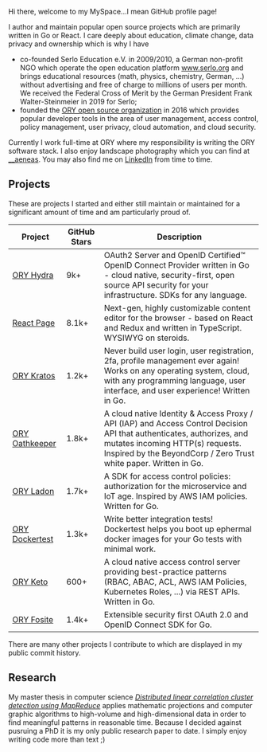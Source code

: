Hi there, welcome to my MySpace...I mean GitHub profile page!

I author and maintain popular open source projects which are primarily written in Go or React. I care deeply about education, climate change, data privacy and ownership which is why I have

- co-founded Serlo Education e.V. in 2009/2010, a German non-profit NGO which operate the open education platform www.serlo.org and brings educational resources (math, physics, chemistry, German, ...) without advertising and free of charge to millions of users per month. We received the Federal Cross of Merit by the German President Frank Walter-Steinmeier in 2019 for Serlo;
- founded the [ORY open source organization](https://github.com/ory) in 2016 which provides popular developer tools in the area of user management, access control, policy management, user privacy, cloud automation, and cloud security.

Currently I work full-time at ORY where my responsibility is writing the ORY software stack. I also enjoy landscape photography which you can find at [__aeneas](https://www.instagram.com/__aeneas/). You may also find me on [LinkedIn](https://www.linkedin.com/in/aeneasr/) from time to time.

## Projects

These are projects I started and either still maintain or maintained for a significant amount of time and am particularly proud of.

| Project                                                | GitHub Stars | Description                                                                                                                                                                                                                   |
|--------------------------------------------------------|--------------|-------------------------------------------------------------------------------------------------------------------------------------------------------------------------------------------------------------------------------|
| [ORY Hydra](https://github.com/ory/hydra)              | 9k+          | OAuth2 Server and OpenID Certified™ OpenID Connect Provider written in Go - cloud native, security-first, open source API security for your infrastructure. SDKs for any language.                                            |
| [React Page](https://github.com/react-page/react-page) | 8.1k+        | Next-gen, highly customizable content editor for the browser - based on React and Redux and written in TypeScript. WYSIWYG on steroids.                                                                                       |
| [ORY Kratos](https://github.com/ory/kratos)            | 1.2k+        | Never build user login, user registration, 2fa, profile management ever again! Works on any operating system, cloud, with any programming language, user interface, and user experience! Written in Go.                       |
| [ORY Oathkeeper](https://github.com/ory/oathkeeper)    | 1.8k+        | A cloud native Identity & Access Proxy / API (IAP) and Access Control Decision API that authenticates, authorizes, and mutates incoming HTTP(s) requests. Inspired by the BeyondCorp / Zero Trust white paper. Written in Go. |
| [ORY Ladon](https://github.com/ory/ladon)              | 1.7k+        | A SDK for access control policies: authorization for the microservice and IoT age. Inspired by AWS IAM policies. Written for Go.                                                                                              |
| [ORY Dockertest](https://github.com/ory/dockertest)    | 1.3k+        | Write better integration tests! Dockertest helps you boot up ephermal docker images for your Go tests with minimal work.                                                                                                      |
| [ORY Keto](https://github.com/ory/keto)                | 600+         | A cloud native access control server providing best-practice patterns (RBAC, ABAC, ACL, AWS IAM Policies, Kubernetes Roles, ...) via REST APIs. Written in Go.                                                                |
| [ORY Fosite](https://github.com/ory/fosite)            | 1.4k+        | Extensible security first OAuth 2.0 and OpenID Connect SDK for Go.                                                                                                                                                            |

There are many other projects I contribute to which are displayed in my public commit history.

## Research

My master thesis in computer science [*Distributed linear correlation cluster detection using MapReduce*](./rek18-lmu.pdf) applies mathematic projections and computer graphic algorithms to high-volume and high-dimensional data in order to find meaningful patterns in reasonable time. Because I decided against pusruing a PhD it is my only public research paper to date. I simply enjoy writing code more than text ;)
